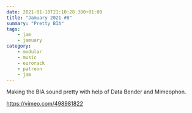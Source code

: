 ```yaml
---
date: 2021-01-10T21:10:28.380+01:00
title: "Jamuary 2021 #8"
summary: "Pretty BIA"
tags:
    - jam
    - jamuary
category:
    - modular
    - music
    - eurorack
    - patreon
    - jam
---
```

Making the BIA sound pretty with help of Data Bender and Mimeophon.

https://vimeo.com/498981822

